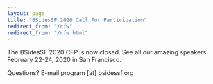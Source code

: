 ```yaml
---
layout: page
title: "BSidesSF 2020 Call For Participation"
redirect_from: "/cfw"
redirect_from: "/cfw.html"
---
```


The BSidesSF 2020 CFP is now closed. See all our amazing speakers February 22-24, 2020 in San Francisco.

Questions? E-mail program [at] bsidessf.org
